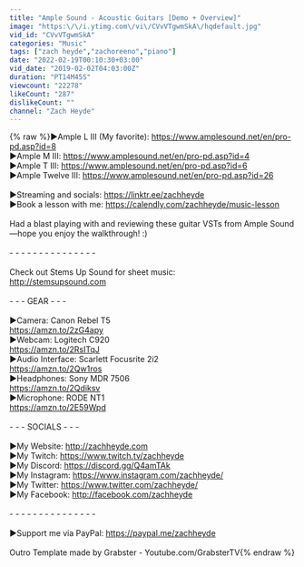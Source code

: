 ```yaml
---
title: "Ample Sound - Acoustic Guitars [Demo + Overview]"
image: "https:\/\/i.ytimg.com\/vi\/CVvVTgwmSkA\/hqdefault.jpg"
vid_id: "CVvVTgwmSkA"
categories: "Music"
tags: ["zach heyde","zachoreeno","piano"]
date: "2022-02-19T00:10:30+03:00"
vid_date: "2019-02-02T04:03:00Z"
duration: "PT14M45S"
viewcount: "22278"
likeCount: "287"
dislikeCount: ""
channel: "Zach Heyde"
---
```

{% raw %}►Ample L III (My favorite): <a rel="nofollow" target="blank" href="https://www.amplesound.net/en/pro-pd.asp?id=8">https://www.amplesound.net/en/pro-pd.asp?id=8</a><br />►Ample M III: <a rel="nofollow" target="blank" href="https://www.amplesound.net/en/pro-pd.asp?id=4">https://www.amplesound.net/en/pro-pd.asp?id=4</a><br />►Ample T III: <a rel="nofollow" target="blank" href="https://www.amplesound.net/en/pro-pd.asp?id=6">https://www.amplesound.net/en/pro-pd.asp?id=6</a><br />►Ample Twelve III: <a rel="nofollow" target="blank" href="https://www.amplesound.net/en/pro-pd.asp?id=26">https://www.amplesound.net/en/pro-pd.asp?id=26</a><br /><br />►Streaming and socials: <a rel="nofollow" target="blank" href="https://linktr.ee/zachheyde">https://linktr.ee/zachheyde</a><br />►Book a lesson with me: <a rel="nofollow" target="blank" href="https://calendly.com/zachheyde/music-lesson">https://calendly.com/zachheyde/music-lesson</a><br /><br />Had a blast playing with and reviewing these guitar VSTs from Ample Sound—hope you enjoy the walkthrough! :)<br /><br />- - - - - - - - - - - - - - -<br /><br />Check out Stems Up Sound for sheet music:<br /><a rel="nofollow" target="blank" href="http://stemsupsound.com">http://stemsupsound.com</a><br /><br />- - - GEAR - - -<br /><br />►Camera: Canon Rebel T5<br /><a rel="nofollow" target="blank" href="https://amzn.to/2zG4apy">https://amzn.to/2zG4apy</a><br />►Webcam: Logitech C920<br /><a rel="nofollow" target="blank" href="https://amzn.to/2RsITqJ">https://amzn.to/2RsITqJ</a><br />►Audio Interface: Scarlett Focusrite 2i2<br /><a rel="nofollow" target="blank" href="https://amzn.to/2Qw1ros">https://amzn.to/2Qw1ros</a><br />►Headphones: Sony MDR 7506<br /><a rel="nofollow" target="blank" href="https://amzn.to/2Qdiksv">https://amzn.to/2Qdiksv</a><br />►Microphone: RODE NT1<br /><a rel="nofollow" target="blank" href="https://amzn.to/2E59Wpd">https://amzn.to/2E59Wpd</a><br /><br />- - - SOCIALS - - -<br /><br />►My Website: <a rel="nofollow" target="blank" href="http://zachheyde.com">http://zachheyde.com</a><br />►My Twitch: <a rel="nofollow" target="blank" href="https://www.twitch.tv/zachheyde">https://www.twitch.tv/zachheyde</a> <br />►My Discord: <a rel="nofollow" target="blank" href="https://discord.gg/Q4amTAk">https://discord.gg/Q4amTAk</a><br />►My Instagram: <a rel="nofollow" target="blank" href="https://www.instagram.com/zachheyde/">https://www.instagram.com/zachheyde/</a><br />►My Twitter: <a rel="nofollow" target="blank" href="https://www.twitter.com/zachheyde/">https://www.twitter.com/zachheyde/</a><br />►My Facebook: <a rel="nofollow" target="blank" href="http://facebook.com/zachheyde">http://facebook.com/zachheyde</a><br /><br />- - - - - - - - - - - - - - -<br /><br />►Support me via PayPal: <a rel="nofollow" target="blank" href="https://paypal.me/zachheyde">https://paypal.me/zachheyde</a><br /><br />Outro Template made by Grabster - Youtube.com/GrabsterTV{% endraw %}
